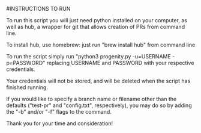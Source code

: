 #INSTRUCTIONS TO RUN

To run this script you will just need python installed on your computer, as well as hub, a wrapper for git that allows creation of PRs from command line.

To install hub, use homebrew: just run "brew install hub" from command line

To run the script simply run "python3 progenity.py -u=USERNAME -p=PASSWORD" replacing USERNAME and PASSWORD with your respective credentials.

Your credentials will not be stored, and will be deleted when the script has finished running.

If you would like to specify a branch name or filename other than the defaults ("test-pr" and "config.txt", respectively), you may do so by adding the "-b" and/or "-f" flags to the command.

Thank you for your time and consideration!
